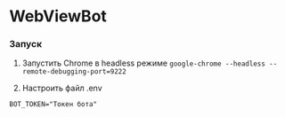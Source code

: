 # WebViewBot

### Запуск

1. Запустить Chrome в headless режиме 
`google-chrome --headless --remote-debugging-port=9222`

2. Настроить файл .env
```
BOT_TOKEN="Токен бота"
```
